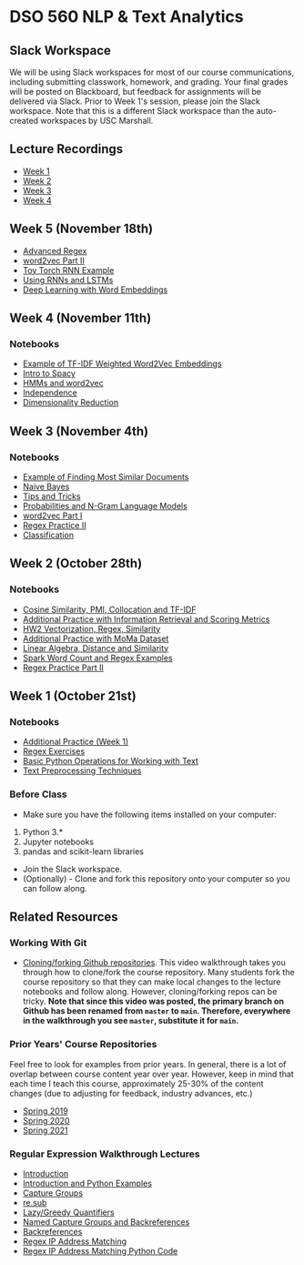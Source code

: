 # DSO 560 NLP & Text Analytics

## Slack Workspace
We will be using Slack workspaces for most of our course communications, including submitting classwork, homework, and grading. Your final grades will be posted on Blackboard, but feedback for assignments will be delivered via Slack. Prior to Week 1's session, please join the Slack workspace. Note that this is a different Slack workspace than the auto-created workspaces by USC Marshall.

## Lecture Recordings

* [Week 1](https://usc.zoom.us/rec/play/i9q72Uol1BqbQw2iyhd9I7C0tSX3KPjWB677-bwhc5i3-bqvp_9xf6YqXg3Mg5eGSW_BUeDEsZewOW2B.9yPxFWnos7QijTmJ)
* [Week 2](https://usc.zoom.us/rec/play/TMQshGcQb6r2YGcsqcOG8-DqEWnGrMLrfEZtCLt4E3eooyFQGchfM9g68qX70MUm10biLeJQA6m5s6ob.8MhTgxKQ15nY4qk6)
* [Week 3](https://usc.zoom.us/rec/share/vSqe6DlTqwzs0Ds9Wwz0KLi7iXXghkXZ65XgVMYL8aswrssbXWW-Gv73S_XIzsrD.atOxC1h988qD3fMc?startTime=1636075860000)
* [Week 4](https://usc.zoom.us/rec/share/mqmq18bajNS_naTmocvEPNPHxbLGikx0NeFutHPIxmVa-cc1wwSGnnlDDSPsNJwK.WsYJfCSEzpt_5J-I?startTime=1636684277000)

## Week 5 (November 18th)

- [Advanced Regex](https://colab.research.google.com/drive/1KWmT7L9UZZ3GkJWQEDp1r9moT1aF8r8M?usp=sharing)
- [word2vec Part II](https://colab.research.google.com/drive/1_Hht2TlvDT5QFZ-XGUX1LHPJF3A0JUPO?usp=sharing)
- [Toy Torch RNN Example](https://colab.research.google.com/drive/1sZOuotJLZ8ENkZ_EB8BZXoCmS7svnvj3?usp=sharing)
- [Using RNNs and LSTMs](https://colab.research.google.com/drive/1G6bxy1OlHPeVo6zAs8TxvN5du9PHhZQf?usp=sharing)
- [Deep Learning with Word Embeddings](https://colab.research.google.com/drive/1CtQr7n6zp_mDJYpXNRSc3Fqg1JGqN194?usp=sharing)

## Week 4 (November 11th)

### Notebooks
- [Example of TF-IDF Weighted Word2Vec Embeddings](https://colab.research.google.com/drive/1CnN2eGvY4Somcd9gMqj6MZrJahfx-XTx?usp=sharing)
- [Intro to Spacy](https://colab.research.google.com/drive/1mYEIVF--kv6V2JBdNpaKGDmj0UQe0TWF?usp=sharing)
- [HMMs and word2vec](https://colab.research.google.com/drive/1je-7O_CIuRRrbvNabcqJ_oAwKvzu1YlV?usp=sharing)
- [Independence](https://colab.research.google.com/drive/1Pn5vA80ma5meWOH7N-KrhYYFOL956QDM?usp=sharing)
- [Dimensionality Reduction](https://colab.research.google.com/drive/1Q18c1ngdkaGAe4qnAnPJ6qv6tZR7AtSy?usp=sharing)

## Week 3 (November 4th)

### Notebooks
- [Example of Finding Most Similar Documents](https://colab.research.google.com/drive/1fG1T6gMWlL-AQT7bI6TJpLIAHO1G2ESa?usp=sharing)
- [Naive Bayes](https://colab.research.google.com/drive/1J2XfQEafCLQKO4AVVHeqCVg4nyC74E86?usp=sharing)
- [Tips and Tricks](https://colab.research.google.com/drive/1JEj3tF69_B0XSYNyt9Oei4DSxPqVcaad?usp=sharing)
- [Probabilities and N-Gram Language Models](https://colab.research.google.com/drive/11GHEFTywu_uFWFjtecf-mC5PeeXHcEVM?usp=sharing)
- [word2vec Part I](https://colab.research.google.com/drive/1CIAe8e36GTvjw_mytI1_mlFJPqQZU8qB?usp=sharing)
- [Regex Practice II](https://colab.research.google.com/drive/1ejE3FQQ3A98SQGGJWJN6U8JfbNqMBuYm?usp=sharing)
- [Classification](https://colab.research.google.com/drive/1KKJ2kFGXNYiqa8MDtTsLDTJ6cKXCdlJN?usp=sharing)

## Week 2 (October 28th)

### Notebooks
- [Cosine Similarity, PMI, Collocation and TF-IDF](https://colab.research.google.com/drive/1DiVzTkmcvwF0b5Hn_L-YZSkQj-t_hDVU?usp=sharing)
- [Additional Practice with Information Retrieval and Scoring Metrics](https://colab.research.google.com/drive/1Ls90FpBt4UA3epTJJPuvnVgEAyBrJrPt#scrollTo=t7QRI4ZnkdXq)
- [HW2 Vectorization, Regex, Similarity](https://colab.research.google.com/drive/1-PXGdEDlXCwi9BQ0jmZfJOBQ618zGS8K?usp=sharing)
- [Additional Practice with MoMa Dataset](https://colab.research.google.com/drive/1ShrXvEhjYX2UpcWfHZttjwvfkg9sICJM?usp=sharing)
- [Linear Algebra, Distance and Similarity](https://colab.research.google.com/drive/1CrwxdViIf2RFK0hu7rfALviGcAnFsiaZ?usp=sharing)
- [Spark Word Count and Regex Examples](https://databricks-prod-cloudfront.cloud.databricks.com/public/4027ec902e239c93eaaa8714f173bcfc/5232729486082968/1540886924384845/4388619205012290/latest.html)
- [Regex Practice Part II](https://colab.research.google.com/drive/1TqZjdnwHfSYq5UWA5WPBytdqqw-RdlJd?usp=sharing)

## Week 1 (October 21st)

### Notebooks

- [Additional Practice (Week 1)](https://colab.research.google.com/drive/188c831NLwIJDxOq9gNrr8cetRGeLvyR_?usp=sharing)
- [Regex Exercises](https://colab.research.google.com/drive/1HlAVLTZ0S9qbOlp9NuSarBQpbCe9--hx?usp=sharing)
- [Basic Python Operations for Working with Text](https://colab.research.google.com/drive/18ZnVWNOEezUTB8ax7YF2P2xgyvtUUkf3?usp=sharing)
- [Text Preprocessing Techniques](https://colab.research.google.com/drive/16Ojv3l7tY9E3zWfZUxe-FSq7UEs5hfuS?usp=sharing)

### Before Class
* Make sure you have the following items installed on your computer:
1. Python 3.*
2. Jupyter notebooks
3. pandas and scikit-learn libraries

* Join the Slack workspace.
* (Optionally) - Clone and fork this repository onto your computer so you can follow along.

## Related Resources

### Working With Git
* [Cloning/forking Github repositories](https://www.youtube.com/watch?v=vRxUGhMYHGQ). This video walkthrough takes you through how to clone/fork the course repository. Many students fork the course repository so that they can make local changes to the lecture notebooks and follow along. However, cloning/forking repos can be tricky. **Note that since this video was posted, the primary branch on Github has been renamed from `master` to `main`. Therefore, everywhere in the walkthrough you see `master`, substitute it for `main`.**

### Prior Years' Course Repositories

Feel free to look for examples from prior years. In general, there is a lot of overlap between course content year over year. However, keep in mind that each time I teach this course, approximately 25-30% of the content changes (due to adjusting for feedback, industry advances, etc.)

* [Spring 2019](https://github.com/ychennay/dso-599-text-analytics-nlp)
* [Spring 2020](https://github.com/ychennay/dso-560-nlp-and-text-analytics)
* [Spring 2021](https://github.com/ychennay/dso-560-nlp-text-analytics-SPRING-2021)

### Regular Expression Walkthrough Lectures

* [Introduction](https://f.io/WpAXjcQj)
* [Introduction and Python Examples](https://f.io/ehyqpes9)
* [Capture Groups](https://f.io/YCoQRKoi)
* [re.sub](https://f.io/EAloT4hC)
* [Lazy/Greedy Quantifiers](https://f.io/CQAVnXDe)
* [Named Capture Groups and Backreferences](https://f.io/8K2wy10p)
* [Backreferences](https://f.io/tB2ChCKW)
* [Regex IP Address Matching](https://f.io/K2xh2t8p)
* [Regex IP Address Matching Python Code](https://f.io/gQY7XovS)
